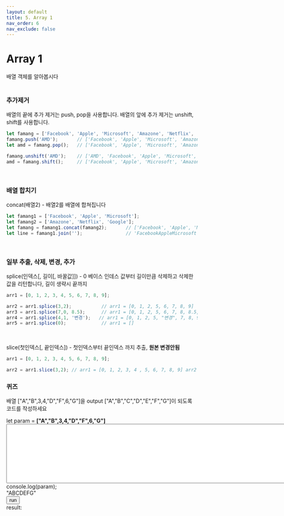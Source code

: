 ```yaml
---
layout: default
title: 5. Array 1
nav_order: 6
nav_exclude: false
---
```

<script src="./util.js"></script>

# Array 1
배열 객체를 알아봅시다  
<br> 

### 추가제거  
배열의 끝에 추가 제거는 push, pop을 사용합니다.
배열의 앞에 추가 제거는 unshift, shift를 사용합니다.
```javascript
let famang = ['Facebook', 'Apple', 'Microsoft', 'Amazone', 'Netflix', 'Google'];
famang.push('AMD');       // ['Facebook', 'Apple', 'Microsoft', 'Amazone', 'Netflix', 'Google', 'AMD']
let amd = famang.pop();   // ['Facebook', 'Apple', 'Microsoft', 'Amazone', 'Netflix', 'Google']

famang.unshift('AMD');    // ['AMD', 'Facebook', 'Apple', 'Microsoft', 'Amazone', 'Netflix', 'Google']
amd = famang.shift();     // ['Facebook', 'Apple', 'Microsoft', 'Amazone', 'Netflix', 'Google']
```
<br>  

### 배열 합치기  
concat(배열2) - 배열2를 배열에 합쳐집니다
```javascript
let famang1 = ['Facebook', 'Apple', 'Microsoft'];
let famang2 = ['Amazone', 'Netflix', 'Google'];
let famang = famang1.concat(famang2);       // ['Facebook', 'Apple', 'Microsoft', 'Amazone', 'Netflix', 'Google']
let line = famang1.join('');                // 'FacebookAppleMicrosoft'
```
<br> 

### 일부 추출, 삭제, 변경, 추가  
splice(인덱스[, 길이[, 바꿀값]]) - 0 베이스 인데스 값부터 길이만큼 삭제하고 삭제한 값을 리턴합니다, 길이 생략시 끝까지
```javascript
arr1 = [0, 1, 2, 3, 4, 5, 6, 7, 8, 9];

arr2 = arr1.splice(3,2);           // arr1 = [0, 1, 2, 5, 6, 7, 8, 9]       arr2 = [3, 4]   // 추출,삭제
arr3 = arr1.splice(7,0, 8.5);      // arr1 = [0, 1, 2, 5, 6, 7, 8, 8.5, 9]  arr3 = []       // 추가
arr4 = arr1.splice(4,1, '변경');   // arr1 = [0, 1, 2, 5, "변경", 7, 8, 9]  arr4 = [6]      // 변경
arr5 = arr1.splice(0);             // arr1 = []                             arr4 = [0, 1, 2, 5, "추가", 7, 8, 9]
```
<br>  

slice(첫인덱스[, 끝인덱스]) - 첫인덱스부터 끝인덱스 까지 추출, **원본 변경안됨**
```javascript
arr1 = [0, 1, 2, 3, 4, 5, 6, 7, 8, 9];

arr2 = arr1.slice(3,2); // arr1 = [0, 1, 2, 3, 4 , 5, 6, 7, 8, 9] arr2 = [3, 4] // 추출, 원본 변경안됨
```

### 퀴즈
배열 ["A","B",3,4,"D","F",6,"G"]을 output ["A","B","C","D","E","F","G"]이 되도록 코드를 작성하세요  

<div>let param = <b id="param">["A","B",3,4,"D","F",6,"G"]</b></div>
<textarea id='func' rows="10" cols="100">
</textarea>
<div>console.log(param);</div>
<div id='require'>"ABCDEFG"</div>  
<button id='run' onclick='onRunClick()'>run</button>  
<div>result:  <b id='result' style='color:green'></b></div>
<div id='resultmsg' style='font-weight:bold'></div>
<br><br>
